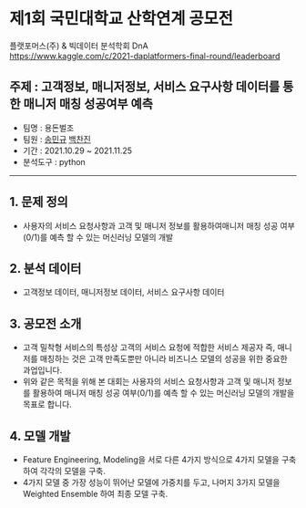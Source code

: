 # 제1회 국민대학교 산학연계 공모전
플랫포머스(주) & 빅데이터 분석학회 DnA  
https://www.kaggle.com/c/2021-daplatformers-final-round/leaderboard 
## 주제 : 고객정보, 매니저정보, 서비스 요구사항 데이터를 통한 매니저 매칭 성공여부 예측

- 팀명 : 용돈벌조
- 팀원 : [송민규][mk0715] [백찬진][Chanjinee]
- 기간 : 2021.10.29 ~ 2021.11.25
- 분석도구 : python

[mk0715]: https://github.com/mk0715
[Chanjinee]: https://github.com/Chanjinee

-----------------------------------------------------------------------------------------

## 1. 문제 정의

- 사용자의 서비스 요청사항과 고객 및 매니저 정보를 활용하여매니저 매칭 성공 여부(0/1)를 예측 할 수 있는 머신러닝 모델의 개발

## 2. 분석 데이터

- 고객정보 데이터, 매니저정보 데이터, 서비스 요구사항 데이터

## 3. 공모전 소개

- 고객 밀착형 서비스의 특성상 고객의 서비스 요청에 적합한 서비스 제공자 즉, 매니저를 매칭하는 것은 고객 만족도뿐만 아니라 비즈니스 모델의 성공을 위한 중요한 과업입니다.
- 위와 같은 목적을 위해 본 대회는 사용자의 서비스 요청사항과 고객 및 매니저 정보를 활용하여 매니저 매칭 성공 여부(0/1)를 예측 할 수 있는 머신러닝 모델의 개발을 목표로 합니다.

## 4. 모델 개발

- Feature Engineering, Modeling을 서로 다른 4가지 방식으로 4가지 모델을 구축하여 각각의 모델을 구축.
- 4가지 모델 중 가장 성능이 뛰어난 모델에 가중치를 두고, 나머지 3가지 모델을 Weighted Ensemble 하여 최종 모델 구축. 
